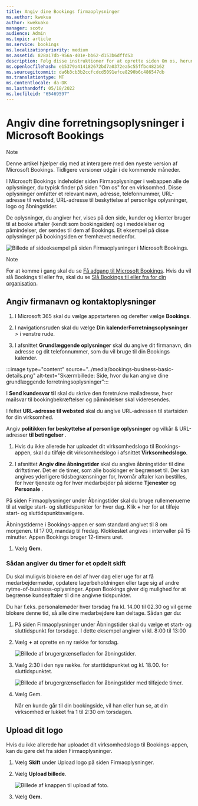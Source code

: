 ```yaml
---
title: Angiv dine Bookings firmaoplysninger
ms.author: kwekua
author: kwekuako
manager: scotv
audience: Admin
ms.topic: article
ms.service: bookings
ms.localizationpriority: medium
ms.assetid: 828a17db-956a-401e-bb62-d153b6dffd53
description: Følg disse instruktioner for at oprette siden Om os, herunder firmanavn, adresse, telefonnummer, URL-adresse til websted, logo og åbningstider i Microsoft Bookings.
ms.openlocfilehash: e15379a414182672bd7a0372ea5c55ffbc482b62
ms.sourcegitcommit: da6b3cb3b2ccfcdcd5091efce8290b6c486547db
ms.translationtype: MT
ms.contentlocale: da-DK
ms.lasthandoff: 05/18/2022
ms.locfileid: "65469597"
---
```

# <a name="enter-your-business-information-in-microsoft-bookings"></a>Angiv dine forretningsoplysninger i Microsoft Bookings

> [!NOTE]
> Denne artikel hjælper dig med at interagere med den nyeste version af Microsoft Bookings. Tidligere versioner udgår i de kommende måneder.

I Microsoft Bookings indeholder siden Firmaoplysninger i webappen alle de oplysninger, du typisk finder på siden "Om os" for en virksomhed. Disse oplysninger omfatter et relevant navn, adresse, telefonnummer, URL-adresse til websted, URL-adresse til beskyttelse af personlige oplysninger, logo og åbningstider.

De oplysninger, du angiver her, vises på den side, kunder og klienter bruger til at booke aftaler (kendt som bookingsiden) og i meddelelser og påmindelser, der sendes til dem af Bookings. Et eksempel på disse oplysninger på bookingsiden er fremhævet nedenfor.

   ![Billede af sideeksempel på siden Firmaoplysninger i Microsoft Bookings.](../media/bookings-business-info-2.png)

> [!NOTE]
> For at komme i gang skal du se [Få adgang til Microsoft Bookings](get-access.md). Hvis du vil slå Bookings til eller fra, skal du se [Slå Bookings til eller fra for din organisation](turn-bookings-on-or-off.md).

## <a name="provide-business-name-and-contact-information"></a>Angiv firmanavn og kontaktoplysninger

1. I Microsoft 365 skal du vælge appstarteren og derefter vælge **Bookings**.

1. I navigationsruden skal du vælge **Din** **kalenderForretningsoplysninger** >  i venstre rude.

1. I afsnittet **Grundlæggende oplysninger** skal du angive dit firmanavn, din adresse og dit telefonnummer, som du vil bruge til din Bookings kalender.

:::image type="content" source="../media/bookings-business-basic-details.png" alt-text="Skærmbillede: Side, hvor du kan angive dine grundlæggende forretningsoplysninger":::

I **Send kundesvar til** skal du skrive den foretrukne mailadresse, hvor mailsvar til bookingbekræftelser og påmindelser skal videresendes.

I feltet **URL-adresse til websted** skal du angive URL-adressen til startsiden for din virksomhed.

Angiv **politikken for beskyttelse af personlige oplysninger** og vilkår & URL-adresser **til betingelser** .

1. Hvis du ikke allerede har uploadet dit virksomhedslogo til Bookings-appen, skal du tilføje dit virksomhedslogo i afsnittet **Virksomhedslogo**.

1. I afsnittet **Angiv dine åbningstider** skal du angive åbningstider til dine driftstimer. Det er de timer, som alle bookinger er begrænset til. Der kan angives yderligere tidsbegrænsninger for, hvornår aftaler kan bestilles, for hver tjeneste og for hver medarbejder på siderne **Tjenester** og **Personale** .

På siden Firmaoplysninger under Åbningstider skal du bruge rullemenuerne til at vælge start- og sluttidspunkter for hver dag. Klik **+** her for at tilføje start- og sluttidspunktsvælgere.

Åbningstiderne i Bookings-appen er som standard angivet til 8 om morgenen. til 17:00, mandag til fredag. Klokkeslæt angives i intervaller på 15 minutter. Appen Bookings bruger 12-timers uret.

1. Vælg **Gem**.

### <a name="how-to-set-hours-for-a-split-shift"></a>Sådan angiver du timer for et opdelt skift

Du skal muligvis blokere en del af hver dag eller uge for at få medarbejdermøder, opdatere lagerbeholdningen eller tage sig af andre rytme-of-business-oplysninger. Appen Bookings giver dig mulighed for at begrænse kundeaftaler til dine angivne tidspunkter.

Du har f.eks. personalemøder hver torsdag fra kl. 14.00 til 02.30 og vil gerne blokere denne tid, så alle dine medarbejdere kan deltage. Sådan gør du:

1. På siden Firmaoplysninger under Åbningstider skal du vælge et start- og sluttidspunkt for torsdage. I dette eksempel angiver vi kl. 8:00 til 13:00

1. Vælg **+** at oprette en ny række for torsdag.

   ![Billede af brugergrænsefladen for åbningstider.](../media/bookings-split-shift-1.png)

1. Vælg 2:30 i den nye række. for starttidspunktet og kl. 18.00. for sluttidspunktet.

   ![Billede af brugergrænsefladen for åbningstider med tilføjede timer.](../media/bookings-split-shift-hours-1.png)

1. Vælg Gem.

    Når en kunde går til din bookingside, vil han eller hun se, at din virksomhed er lukket fra 1 til 2:30 om torsdagen.

## <a name="upload-your-logo"></a>Upload dit logo

Hvis du ikke allerede har uploadet dit virksomhedslogo til Bookings-appen, kan du gøre det fra siden Firmaoplysninger.

1. Vælg **Skift** under Upload logo på siden Firmaoplysninger.

1. Vælg **Upload billede**.

   ![Billede af knappen til upload af foto.](../media/bookings-upload-photo.png)

1. Vælg **Gem**.
